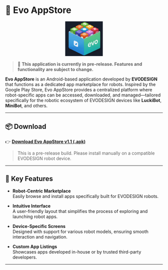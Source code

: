 # 🤖 Evo AppStore

<p align="center">
  <img src="https://github.com/engrpanda/Evo_AppStore/blob/main/EVO%20APP/evologo.jpg" alt="Evo App Icon" width="120" />
</p>

> 🚧 **This application is currently in pre-release. Features and functionality are subject to change.**

**Evo AppStore** is an Android-based application developed by **EVODESIGN** that functions as a dedicated app marketplace for robots. Inspired by the Google Play Store, Evo AppStore provides a centralized platform where robot-specific apps can be accessed, downloaded, and managed—tailored specifically for the robotic ecosystem of EVODESIGN devices like **LuckiBot**, **MiniBot**, and others.

---

## 📦 Download

👉 [**Download Evo AppStore v1.1 (.apk)**](https://github.com/engrpanda/Evo_AppStoreCL/releases/download/v1.1/App.Store.v1.1.apk)

> This is a pre-release build. Please install manually on a compatible EVODESIGN robot device.

---

## 📱 Key Features

- **Robot-Centric Marketplace**  
  Easily browse and install apps specifically built for EVODESIGN robots.

- **Intuitive Interface**  
  A user-friendly layout that simplifies the process of exploring and launching robot apps.

- **Device-Specific Screens**  
  Designed with support for various robot models, ensuring smooth interaction and navigation.

- **Custom App Listings**  
  Showcases apps developed in-house or by trusted third-party developers.

---
